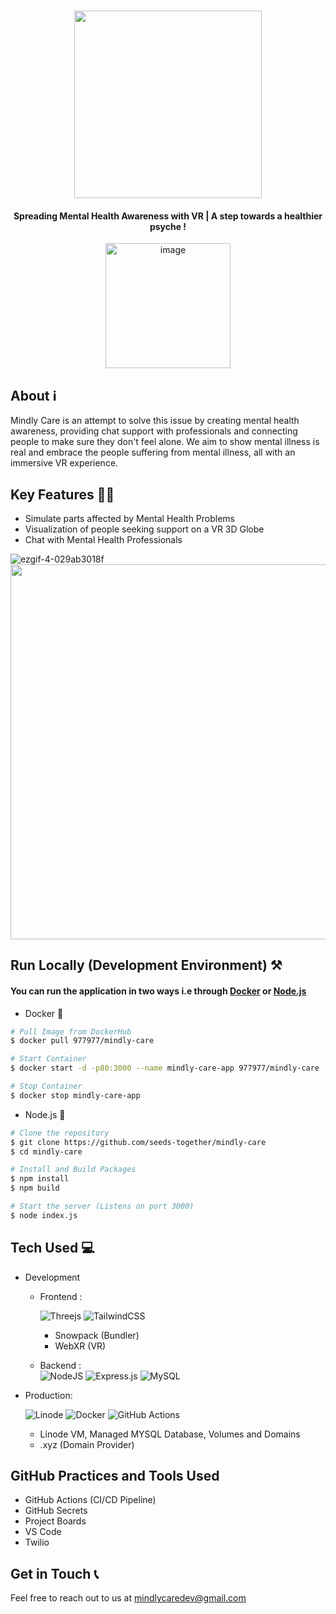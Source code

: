 <h1 align="center">
 <img src="https://user-images.githubusercontent.com/51237312/187054410-7d75fbc0-6b4e-4927-bc81-9ce0fa996367.png" width=300/>
</h1>
<h4 align="center">Spreading Mental Health Awareness with VR | A step towards a healthier psyche !</h4>
<div align="center">
<a href="http://mindlycare.xyz/" target="_blank">
<img width="200" alt="image" src="https://user-images.githubusercontent.com/51237312/187055782-6c36240f-d8c6-4206-8aa8-1a7708be1dcf.png">
</a>
</div>

## About ℹ️ 

Mindly Care is an attempt to solve this issue by creating mental health awareness, providing chat support with professionals and connecting people to make sure they don't feel alone. We aim to show mental illness is real and embrace the people suffering from mental illness, all with an immersive VR experience.

## Key Features 🧑‍💻

- Simulate parts affected by Mental Health Problems 
- Visualization of people seeking support on a VR 3D Globe
- Chat with Mental Health Professionals

![ezgif-4-029ab3018f](https://user-images.githubusercontent.com/51237312/187060309-5878ef70-71b5-4dd4-b784-61810b8d901f.gif)
<img src="https://user-images.githubusercontent.com/51237312/187060049-afca488a-db98-400f-9623-6fdaecab409e.png" width=600/>

## Run Locally (Development Environment) ⚒️

#### You can run the application in two ways i.e through [Docker](https://www.docker.com/) or [Node.js](https://nodejs.org/en/)
- Docker 🐋

```bash
# Pull Image from DockerHub
$ docker pull 977977/mindly-care

# Start Container
$ docker start -d -p80:3000 --name mindly-care-app 977977/mindly-care 

# Stop Container 
$ docker stop mindly-care-app
```

- Node.js 🤹


```bash
# Clone the repository
$ git clone https://github.com/seeds-together/mindly-care
$ cd mindly-care

# Install and Build Packages
$ npm install
$ npm build

# Start the server (Listens on port 3000)
$ node index.js
```

## Tech Used 💻

- Development 
  - Frontend :
  
      ![Threejs](https://img.shields.io/badge/threejs-black?style=for-the-badge&logo=three.js&logoColor=white)
      ![TailwindCSS](https://img.shields.io/badge/tailwindcss-%2338B2AC.svg?style=for-the-badge&logo=tailwind-css&logoColor=white)
      - Snowpack (Bundler)
      - WebXR (VR)
  
  - Backend :     
      ![NodeJS](https://img.shields.io/badge/node.js-6DA55F?style=for-the-badge&logo=node.js&logoColor=white)
      ![Express.js](https://img.shields.io/badge/express.js-%23404d59.svg?style=for-the-badge&logo=express&logoColor=%2361DAFB)
      ![MySQL](https://img.shields.io/badge/mysql-%2300f.svg?style=for-the-badge&logo=mysql&logoColor=white)
  
- Production:

    ![Linode](https://img.shields.io/badge/linode-00A95C?style=for-the-badge&logo=linode&logoColor=white) 
    ![Docker](https://img.shields.io/badge/docker-%230db7ed.svg?style=for-the-badge&logo=docker&logoColor=white)
    ![GitHub Actions](https://img.shields.io/badge/github%20actions-%232671E5.svg?style=for-the-badge&logo=githubactions&logoColor=white)
    - Linode VM, Managed MYSQL Database, Volumes and Domains
    - .xyz (Domain Provider)
  
## GitHub Practices and Tools Used 

- GitHub Actions (CI/CD Pipeline) 
- GitHub Secrets
- Project Boards
- VS Code
- Twilio 

## Get in Touch 📞
Feel free to reach out to us at mindlycaredev@gmail.com
